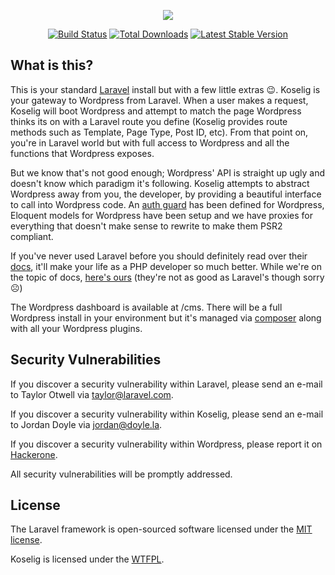 <p align="center"><a href="https://koselig.github.io/documentation/" target="_blank"><img src="https://i.imgur.com/5OLmEHu.png"></a></p>

<p align="center">
<a href="https://travis-ci.org/koselig/library"><img src="https://travis-ci.org/koselig/library.svg" alt="Build Status"></a>
<a href="https://packagist.org/packages/koselig/library"><img src="https://poser.pugx.org/koselig/library/d/total.svg" alt="Total Downloads"></a>
<a href="https://packagist.org/packages/koselig/library"><img src="https://poser.pugx.org/koselig/library/v/unstable.svg" alt="Latest Stable Version"></a>
</p>

## What is this?

This is your standard [Laravel](https://laravel.com/) install but with a few little extras 😉. Koselig is your gateway to Wordpress from Laravel. When a user makes a request, Koselig will boot Wordpress and attempt to match the page Wordpress thinks its on with a Laravel route you define (Koselig provides route methods such as Template, Page Type, Post ID, etc). From that point on, you're in Laravel world but with full access to Wordpress and all the functions that Wordpress exposes.

But we know that's not good enough; Wordpress' API is straight up ugly and doesn't know which paradigm it's following. Koselig attempts to abstract Wordpress away from you, the developer, by providing a beautiful interface to call into Wordpress code. An [auth guard](https://laravel.com/docs/5.6/authentication) has been defined for Wordpress, Eloquent models for Wordpress have been setup and we have proxies for everything that doesn't make sense to rewrite to make them PSR2 compliant.

If you've never used Laravel before you should definitely read over their [docs](https://laravel.com/docs/master), it'll make your life as a PHP developer so much better. While we're on the topic of docs, [here's ours](https://koselig.github.io/documentation/) (they're not as good as Laravel's though sorry ☹️)

The Wordpress dashboard is available at /cms. There will be a full Wordpress install in your environment but it's managed via [composer](https://getcomposer.org/) along with all your Wordpress plugins.

## Security Vulnerabilities

If you discover a security vulnerability within Laravel, please send an e-mail to Taylor Otwell via [taylor@laravel.com](mailto:taylor@laravel.com).

If you discover a security vulnerability within Koselig, please send an e-mail to Jordan Doyle via [jordan@doyle.la](mailto:jordan@doyle.la).

If you discover a security vulnerability within Wordpress, please report it on [Hackerone](https://hackerone.com/wordpress).

All security vulnerabilities will be promptly addressed.

## License

The Laravel framework is open-sourced software licensed under the [MIT license](https://opensource.org/licenses/MIT).

Koselig is licensed under the [WTFPL](http://www.wtfpl.net/).

